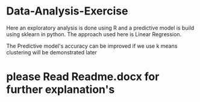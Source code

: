 # Data-Analysis-Exercise

 Here an exploratory analysis is done using R
  and a predictive model is build using sklearn in python.
The approach used here is Linear Regression.
  
  
  The Predictive model's accuracy can be improved if we use k means clustering will be demonstrated later
  
 # please Read Readme.docx for further explanation's
